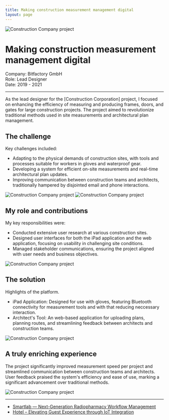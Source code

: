 ```yaml
---
title: Making construction measurement management digital
layout: page
---
```


![Construction Company project](/images/case-study-construction-ui.jpg)

# Making construction measurement management digital

Company: Bitfactory GmbH<br>
Role: Lead Designer<br>
Date: 2019 - 2021

***
As the lead designer for the [Construction Corporation] project, I focused on enhancing the efficiency of measuring and producing frames, doors, and gates for large construction projects. The project aimed to revolutionize traditional methods used in site measurements and architectural plan management.

## The challenge
Key challenges included:
- Adapting to the physical demands of construction sites, with tools and processes suitable for workers in gloves and waterproof gear.
- Developing a system for efficient on-site measurements and real-time architectural plan updates.
- Improving communication between construction teams and architects, traditionally hampered by disjointed email and phone interactions.

<img src="/images/case-study-construction-3.png" class="transparent" alt="Construction Company project" />

<img src="/images/case-study-construction-2.png" class="transparent" alt="Construction Company project" />

## My role and contributions
My key responsibilities were:
- Conducted extensive user research at various construction sites.
- Designed user interfaces for both the iPad application and the web application, focusing on usability in challenging site conditions.
- Managed stakeholder communications, ensuring the project aligned with user needs and business objectives.

<img src="/images/case-study-construction-1.png" class="transparent" alt="Construction Company project" />

## The solution
Highlights of the platform.
- iPad Application: Designed for use with gloves, featuring Bluetooth connectivity for measurement tools and with that reducing neccessary interaction.
- Architect's Tool: An web-based application for uploading plans, planning routes, and streamlining feedback between architects and construction teams.

<img src="/images/case-study-construction-desktop.jpg" alt="Construction Company project" />

## A truly enriching experience
The project significantly improved measurement speed per project and streamlined communication between construction teams and architects. User feedback praised the system's efficiency and ease of use, marking a significant advancement over traditional methods.

<img src="/images/matthias-nagel-geffrey-bos.jpg" alt="Construction Company project" />

***
- [Smartlab — Next-Generation Radiopharmacy Workflow Management](/portfolio/smartlab/)
- [Hotel – Elevating Guest Experience through IoT Integration](/portfolio/hotel/)
